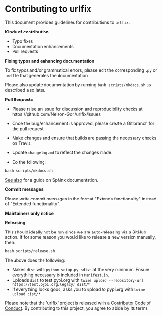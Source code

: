 # Contributing to urlfix

This document provides guidelines for contributions to `urlfix`.

**Kinds of contribution**

* Typo fixes
* Documentation enhancements
* Pull requests


**Fixing typos and enhancing documentation**

To fix typos and/or grammatical errors, please edit the corresponding `.py` or `.md` file that 
generates the documentation. 

Please also update documentation by running `bash scripts/mkdocs.sh` as described also later. 

**Pull Requests**

* Please raise an issue for discussion and reproducibility checks at https://github.com/Nelson-Gon/urlfix/issues

* Once the bug/enhancement is approved, please create a Git branch for the pull request.

* Make changes and ensure that builds are passing the necessary checks on Travis.

* Update `changelog.md` to reflect the changes made.

* Do the following:



```
bash scripts/mkdocs.sh 
```

[See also](https://samnicholls.net/2016/06/15/how-to-sphinx-readthedocs/) for a guide on Sphinx documentation.

**Commit messages**

Please write commit messages in the format "Extends functionality" instead of "Extended functionality".


**Maintainers only notice**


**Releasing**

This should ideally not be run since we are auto-releasing via a GitHub action. If for some reason you would like to
release a new version manually, then:

```shell
bash scripts/release.sh
```
The above does the following:

 - Makes `dist` with `python setup.py sdist` at the very minimum. Ensure everything necessary is included in
 `Manifest.in`. 
 - Uploads `dist` to test.pypi.org with `twine upload --repository-url https://test.pypi.org/legacy/ dist/*`
 - If everything looks good, asks you to upload to pypi.org with `twine upload dist/*`
 
Please note that the 'urlfix' project is released with a
[Contributor Code of Conduct](https://github/com/Nelson-Gon/urlfix/.github/CODE_OF_CONDUCT.md).
By contributing to this project, you agree to abide by its terms.

